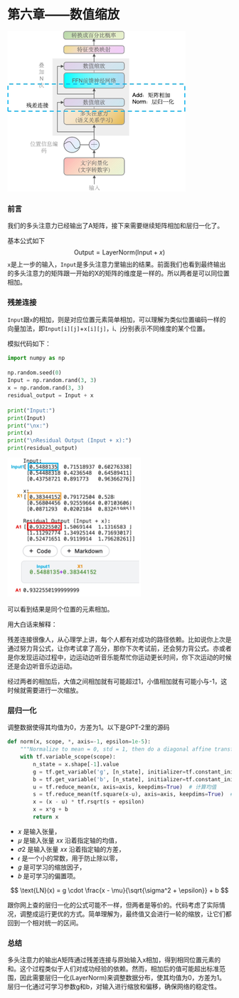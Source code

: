 # 第六章——数值缩放

<img src="../assets/image-20240424171227926.png" alt="数值缩放" width="400" />

### 前言

我们的多头注意力已经输出了A矩阵，接下来需要继续矩阵相加和层归一化了。

基本公式如下
$$
\text{Output} = \text{LayerNorm}(\text{Input} + x)
$$
`x`是上一步的输入，`Input`是多头注意力里输出的结果。前面我们也看到最终输出的多头注意力的矩阵跟一开始的X的矩阵的维度是一样的。所以两者是可以同位置相加。



### 残差连接

`Input`跟`x`的相加，则是对应位置元素简单相加，可以理解为类似位置编码一样的向量加法，即`Input[i][j]`+`x[i][j]`，i、j分别表示不同维度的某个位置。

模拟代码如下：

~~~python
import numpy as np

np.random.seed(0)
Input = np.random.rand(3, 3)
x = np.random.rand(3, 3)
residual_output = Input + x

print("Input:")
print(Input)
print("\nx:")
print(x)
print("\nResidual Output (Input + x):")
print(residual_output)
~~~

<img src="../assets/image-20240503154451656.png" alt="image-20240503154451656" width="300" />

可以看到结果是同个位置的元素相加。

用大白话来解释：

残差连接很像人，从心理学上讲，每个人都有对成功的路径依赖。比如说你上次是通过努力背公式，让你考试拿了高分，那你下次考试前，还会努力背公式。亦或者是你发现运动过程中，边运动边听音乐能帮忙你运动更长时间，你下次运动的时候还是会边听音乐边运动。

经过两者的相加后，大值之间相加就有可能超过1，小值相加就有可能小与-1，这时候就需要进行一次缩放。



### 层归一化

调整数据使得其均值为0，方差为1。以下是GPT-2里的源码

~~~python
def norm(x, scope, *, axis=-1, epsilon=1e-5):
    """Normalize to mean = 0, std = 1, then do a diagonal affine transform."""
    with tf.variable_scope(scope):
        n_state = x.shape[-1].value
        g = tf.get_variable('g', [n_state], initializer=tf.constant_initializer(1))  # 创建可训练的缩放因子（scale factor） g
        b = tf.get_variable('b', [n_state], initializer=tf.constant_initializer(0))  # 创建可训练的偏置项（bias term） b
        u = tf.reduce_mean(x, axis=axis, keepdims=True)  # 计算均值
        s = tf.reduce_mean(tf.square(x-u), axis=axis, keepdims=True)  # 求方差
        x = (x - u) * tf.rsqrt(s + epsilon)
        x = x*g + b
        return x
~~~

- 𝑥 是输入张量，
- 𝜇 是输入张量 𝑥*x* 沿着指定轴的均值，
- 𝜎2 是输入张量 𝑥*x* 沿着指定轴的方差，
- 𝜖 是一个小的常数，用于防止除以零，
- 𝑔 是可学习的缩放因子，
- 𝑏 是可学习的偏置项。

$$
\text{LN}(x) = g \cdot \frac{x - \mu}{\sqrt{\sigma^2 + \epsilon}} + b
$$

跟你网上查的层归一化的公式可能不一样，但两者是等价的。代码考虑了实际情况，调整成运行更优的方式。简单理解为，最终值又会进行一轮的缩放，让它们都回到一个相对统一的区间。



### 总结

多头注意力的输出A矩阵通过残差连接与原始输入x相加，得到相同位置元素的和。这个过程类似于人们对成功经验的依赖。然而，相加后的值可能超出标准范围，因此需要层归一化(LayerNorm)来调整数据分布，使其均值为0，方差为1。层归一化通过可学习参数g和b，对输入进行缩放和偏移，确保网络的稳定性。
